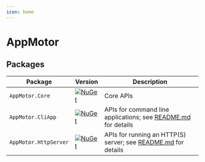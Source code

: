 ```yaml
---
icon: home
---
```

# AppMotor

## Packages

| Package                   | Version                                                                                                                 | Description
| ------------------------- | ----------------------------------------------------------------------------------------------------------------------- | -----------
| `AppMotor.Core`           | [![NuGet](https://img.shields.io/nuget/v/AppMotor.Core.svg)](https://www.nuget.org/packages/AppMotor.Core/)             | Core APIs
| `AppMotor.CliApp`         | [![NuGet](https://img.shields.io/nuget/v/AppMotor.CliApp.svg)](https://www.nuget.org/packages/AppMotor.CliApp/)         | APIs for command line applications; see [README.md](src/AppMotor.CliApp/README.md) for details
| `AppMotor.HttpServer`     | [![NuGet](https://img.shields.io/nuget/v/AppMotor.HttpServer.svg)](https://www.nuget.org/packages/AppMotor.HttpServer/) | APIs for running an HTTP(S) server; see [README.md](src/AppMotor.HttpServer/README.md) for details

